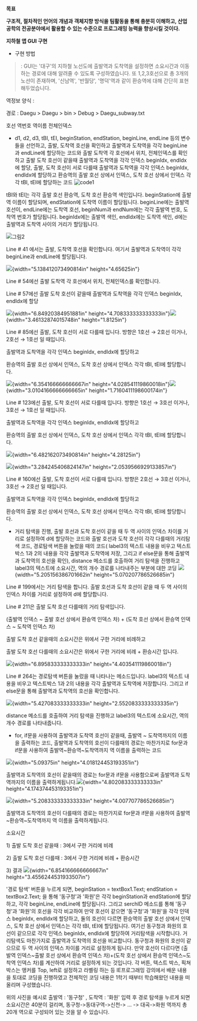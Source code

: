 **목표**

**구조적, 절차적인 언어의 개념과 객체지향 방식을 팀활동을 통해 충분히
이해하고, 산업 공학의 전공분야에서 활용할 수 있는 수준으로 프로그래밍
능력을 향상시킬 것이다.**

**지하철 앱 GUI 구현**

-   구현 방법

> : GUI는 '대구'의 지하철 노선도에 출발역과 도착역을 설정하면 소요시간과
> 이동하는 경로에 대해 알려줄 수 있도록 구성하였습니다. 또 1,2,3호선으로
> 총 3개의 노선이 존재하며, '신남역', '반월당', '명덕'역과 같이 환승역에
> 대해 간단히 표현해두었습니다.

역정보 양식 :

경로 : Daegu \> Daegu \> bin \> Debug \> Daegu_subway.txt

호선 역번호 역이름 전체인덱스

-   d1, d2, d3, tBI, tEI, beginStation, endStation, beginLine, endLine
    등의 변수들을 선언하고, 출발, 도착역 호선을 확인하고 출발역과
    도착역을 각각 beginLine과 endLine에 할당하는 코드와 출발 도착역 각
    호선에서 위치, 전체인덱스를 확인하고 출발 도착 호선이 같을때
    출발역과 도착역을 각각 인덱스 beginIdx, endIdx에 할당, 출발, 도착
    호선이 서로 다를때 출발역과 도착역을 각각 인덱스 beginIdx, endIdx에
    할당하고 환승역의 출발 호선 상에서 인덱스, 도착 호선 상에서 인덱스
    각각 tBI, tEI에 할당하는 코드
![code1](https://user-images.githubusercontent.com/86938974/156709769-6ba3a755-0a26-4ae8-84bb-a5cd6161c0fc.png)


tBI와 tEI는 각각 출발 호선 환승역, 도착 호선 환승역 색인입니다.
beginStation에 출발역 이름이 할당되며, endStation에 도착역 이름이
할당됩니다. beginLine에는 출발역 호선이, endLine에는 도착역 호선,
beginNum과 endNum에는 각각 출발역 번호, 도착역 번호가 할당됩니다.
beginIdx에는 출발역 색인, endIdx에는 도착역 색인, d에는 출발역과 도착역
사이의 거리가 할당됩니다.

![그림2](https://user-images.githubusercontent.com/86938974/156710004-98271482-8a20-4a18-a782-40fde4096060.png)


Line \# 41 에서는 출발, 도착역 호선을 확인합니다. 여기서 출발역과
도착역이 각각 beginLine과 endLine에 할당됩니다.

![](media/image3.png){width="5.138412073490814in" height="4.65625in"}

Line \# 54에선 출발 도착역 각 호선에서 위치, 전체인덱스를 확인합니다.

Line \# 57에선 출발 도착 호선이 같을때 출발역과 도착역을 각각 인덱스
beginIdx, endIdx에 할당

![](media/image4.png){width="6.84920384951881in"
height="4.708333333333333in"}![](media/image5.png){width="3.46132874015748in"
height="1.8125in"}

Line \# 85에선 출발, 도착 호선이 서로 다를때 입니다. 방향은 1호선 →
2호선 이거나, 2호선 → 1호선 일 때입니다.

출발역과 도착역을 각각 인덱스 beginIdx, endIdx에 할당하고

환승역의 출발 호선 상에서 인덱스, 도착 호선 상에서 인덱스 각각 tBI,
tEI에 할당합니다.

![](media/image6.png){width="6.354166666666667in"
height="4.028541119860018in"}![](media/image7.png){width="3.0104166666666665in"
height="1.7160411198600174in"}

Line \# 123에선 출발, 도착 호선이 서로 다를때 입니다. 방향은 1호선 →
3호선 이거나, 3호선 → 1호선 일 때입니다.

출발역과 도착역을 각각 인덱스 beginIdx, endIdx에 할당하고

환승역의 출발 호선 상에서 인덱스, 도착 호선 상에서 인덱스 각각 tBI,
tEI에 할당합니다.

![](media/image8.png){width="6.482162073490814in" height="4.28125in"}

![](media/image9.png){width="3.284245406824147in"
height="2.0539566929133857in"}

Line \# 160에선 출발, 도착 호선이 서로 다를때 입니다. 방향은 2호선 →
3호선 이거나, 3호선 → 2호선 일 때입니다.

출발역과 도착역을 각각 인덱스 beginIdx, endIdx에 할당하고

환승역의 출발 호선 상에서 인덱스, 도착 호선 상에서 인덱스 각각 tBI,
tEI에 할당합니다.

-   거리 탐색을 진행, 출발 호선과 도착 호선이 같을 때 두 역 사이의
    인덱스 차이를 거리로 설정하여 d에 할당하는 코드와 출발 호선과 도착
    호선이 각각 다를때의 거리탐색 코드, 경로탐색 버튼을 눌렀을 때의
    코드( label3의 텍스트 내용을 비우고 텍스트박스 1과 2의 내용을 각각
    출발역과 도착역에 저장, 그리고 if else문을 통해 출발역과 도착역의
    호선을 확인), distance 메소드를 호출하여 거리 탐색을 진행하고
    label3의 텍스트에 소요시간, 역의 개수 경로를 나타내주는 부분에 대한
    코딩 ![](media/image10.png){width="5.205156386701662in"
    height="5.070207786526685in"}

Line \# 199에서는 거리 탐색을 합니다. 출발 호선과 도착 호선이 같을 때 두
역 사이의 인덱스 차이를 거리로 설정하여 d에 할당합니다.

Line \# 211은 출발 도착 호선 다를때의 거리 탐색입니다.

(출발역 인덱스 \~ 출발 호선 상에서 환승역 인덱스 차) + (도착 호선 상에서
환승역 인덱스 \~ 도착역 인덱스 차)

출발 도착 호선 같을때의 소요시간은 위에서 구한 거리에 비례하고

출발 도착 호선 다를때의 소요시간은 위에서 구한 거리에 비례 + 환승시간
입니다.

![](media/image11.png){width="6.895833333333333in"
height="4.403541119860018in"}

Line \# 264는 경로탐색 버튼을 눌렀을 때 나타나는 메소드입니다. label3의
텍스트 내용을 비우고 텍스트박스 1과 2의 내용을 각각 출발역과 도착역에
저장합니다. 그리고 if else문을 통해 출발역과 도착역의 호선을 확인합니다.

![](media/image12.png){width="5.427083333333333in"
height="2.5520833333333335in"}

distance 메소드를 호출하여 거리 탐색을 진행하고 label3의 텍스트에
소요시간, 역의 개수 경로를 나타내줍니다.

-   for, if문을 사용하여 출발역과 도착역 호선이 같을때, 출발역 \~
    도착역까지의 이름을 출력하는 코드, 출발역과 도착역의 호선이 다를때의
    경로는 마찬가지로 for문과 if문을 사용하여 출발역\~환승역\~도착역까지
    역 이름을 출력하는 코드

![](media/image13.png){width="5.09375in" height="4.018124453193351in"}

출발역과 도착역의 호선이 같을때의 경로는 for문과 if문을 사용함으로써
출발역과 도착역까지의 이름을
출력하게됩니다.![](media/image14.png){width="4.802083333333333in"
height="4.174374453193351in"}

![](media/image15.png){width="5.208333333333333in"
height="4.007707786526685in"}

출발역과 도착역의 호선이 다를때의 경로는 마찬가지로 for문과 if문을
사용하여 출발역\~환승역\~도착역까지 역 이름을 출력하게됩니다.

소요시간

1\) 출발 도착 호선 같을때 : 3에서 구한 거리에 비례

2\) 출발 도착 호선 다를때 : 3에서 구한 거리에 비례 + 환승시간

3\) 결과 ![](media/image16.png){width="6.854166666666667in"
height="3.4556244531933507in"}

'경로 탐색' 버튼을 누르게 되면, beginStation = textBox1.Text; endStation
= textBox2.Text; 을 통해 '동구청'과 '화원'은 각각 beginStation과
endStation에 할당하고, 각각 beginLine, endLine에 할당됩니다. 그리고
serchID 메소드를 통해 '동구청'과 '화원'의 호선을 각각 비교하여 만약
호선이 같으면 '동구청'과 '화원'을 각각 인덱스 beginIdx, endIdx에
할당하고, 둘의 호선이 다르면 환승역의 출발 호선 상에서 인덱스, 도착 호선
상에서 인덱스는 각각 tBI, tEI에 할당됩니다. 여기선 동구청과 화원의
호선이 같으므로 각각 인덱스 beginIdx, endIdx에 할당하여 거리탐색을
시작합니다. 거리탐색도 마찬가지로 출발역과 도착역의 호선을 비교합니다.
동구청과 화원의 호선이 같으므로 두 역 사이의 인덱스 차이를 거리로
설정하게 됩니다. 만약 호선이 다르다면 (출발역 인덱스\~출발 호선 상에서
환승역 인덱스 차)+(도착 호선 상에서 환승역 인덱스\~도착역 인덱스 차)를
계산하여 거리로 설정하게 되는 것입니다. 각 버튼, 텍스트 박스, 픽쳐박스는
앵커를 Top, left로 설정하고 라벨링 하는 등 IE프로그래밍 강의에서 배운
내용을 토대로 코딩을 진행하였고 전체적인 코딩 내용은 1학기 때부터
학습해왔던 내용을 떠올리며 구성했습니다.

위의 사진을 예시로 출발역 : '동구청' , 도착역 : '화원' 입력 후 경로
탐색을 누르게 되면 소요시간은 40분이 걸리며, 동구청-\>동대구역-\>신천-\>
... -\> 대곡-\>화원 역까지 총 20개 역으로 구성되어 있는 것을 알 수
있습니다.
